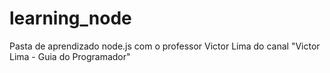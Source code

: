 # learning_node
Pasta de aprendizado node.js com o professor Victor Lima do canal "Victor Lima - Guia do Programador"
